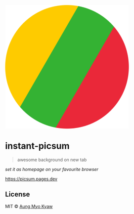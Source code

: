 <img src="./src/assets/picsum.png" alt="picsum.pages.dev" align="center" width="400">

# instant-picsum

> awesome background on new tab

_set it as homepage on your favourite browser_

https://picsum.pages.dev

## License

MIT © [Aung Myo Kyaw](https://github.com/AungMyoKyaw)

